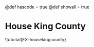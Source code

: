 @def hascode = true
@def showall = true
<!-- @def reeval = true -->

# House King County

\tutorial{EX-housekingcounty}
